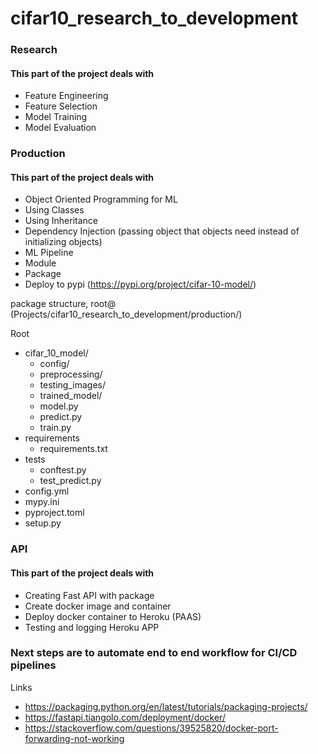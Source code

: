  # cifar10_research_to_development #

### Research
#### This part of the project deals with 
* Feature Engineering
* Feature Selection
* Model Training
* Model Evaluation

### Production
#### This part of the project deals with 
* Object Oriented Programming for ML
* Using Classes
* Using Inheritance
* Dependency Injection (passing object that objects need instead of initializing objects)
* ML Pipeline
* Module
* Package
* Deploy to pypi (https://pypi.org/project/cifar-10-model/)

package structure, root@ (Projects/cifar10_research_to_development/production/)

Root
* cifar_10_model/
    * config/
    * preprocessing/
    * testing_images/
    * trained_model/
    * model.py
    * predict.py
    * train.py
 * requirements
    * requirements.txt
 *  tests
    * conftest.py
    * test_predict.py
 * config.yml
 * mypy.ini
 * pyproject.toml
 * setup.py

### API
#### This part of the project deals with 
* Creating Fast API with package
* Create docker image and container 
* Deploy docker container to Heroku (PAAS)
* Testing and logging Heroku APP

### Next steps are to automate end to end workflow for CI/CD pipelines


Links
* https://packaging.python.org/en/latest/tutorials/packaging-projects/
* https://fastapi.tiangolo.com/deployment/docker/
* https://stackoverflow.com/questions/39525820/docker-port-forwarding-not-working
